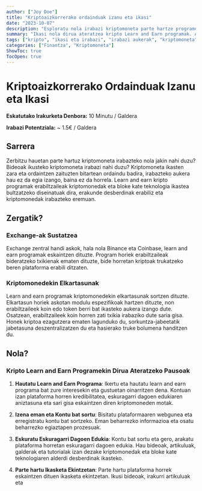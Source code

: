 ```yaml
---
author: ["Joy Doe"]
title: "Kriptoaizkorrerako ordainduak izanu eta ikasi"
date: "2023-10-07"
description: "Esploratu nola irabazi kriptomoneta parte hartze programetan parte hartuz. Ulertu onurak, pausoak eta irabazien maximizazioa nola egin."
summary: "Ikasi nola dirua ateratzea kripto Learn and Earn programak. Aurkitu onurak, hasi beharreko pausoak eta irabazien maximizazioaren aholkuak."
tags: ["kripto", "ikasi eta irabazi", "irabazi aukerak", "kriptomoneta"]
categories: ["Finantza", "Kriptomoneta"]
ShowToc: true
TocOpen: true
---
```


# Kriptoaizkorrerako Ordainduak Izanu eta Ikasi

**Eskatutako Irakurketa Denbora:** 10 Minutu / Galdera

**Irabazi Potentziala:** ~ 1.5€ / Galdera

## Sarrera

Zerbitzu hauetan parte hartuz kriptomoneta irabazteko nola jakin nahi duzu? Bideoak ikusteko kriptomoneta irabazi nahi duzu? Kriptomoneta ikasten zara eta ordaintzen zaituzten bitartean ordaindu badira, irabazteko aukera hau ez da egia izango, baina ez da horrela. Learn and earn kripto programak erabiltzaileak kriptomonedak eta bloke kate teknologia ikastea bultzatzeko diseinatuak dira, erakunde desberdinak erabiliz eta kriptomonedak irabazteko eremuan.

## Zergatik?

### Exchange-ak Sustatzea

Exchange zentral handi askok, hala nola Binance eta Coinbase, learn and earn programak eskaintzen dituzte. Program horiek erabiltzaileak bideratzeko txikienak ematen dituzte, bide horretan kriptoak trukatzeko beren plataforma erabili ditzaten.

### Kriptomonedekin Elkartasunak

Learn and earn programak kriptomonedekin elkartasunak sortzen dituzte. Elkartasun horiek askotan modulu espezifikoak hartzen dituzte, non erabiltzaileek koin edo token berri bat ikasteko aukera izango dute. Osatzean, erabiltzaileek koin horren zati txikia irabaziko dute saria gisa. Honek kriptoa ezagutzera ematen lagunduko du, sorkuntza-jabeetatik jabetasuna deszentralizatzen du eta hasierako truke bolumena handitzen du.

## Nola?

### Kripto Learn and Earn Programekin Dirua Ateratzeko Pausoak

1. **Hautatu Learn and Earn Programa**: Ikertu eta hautatu learn and earn programa bat zure interesekin eta gustuetan oinarritzen dena. Kontuan izan plataforma horren kredibilitatea, eskuragarri dagoen edukiaren aniztasuna eta sari gisa eskaintzen diren kriptomoneden motak.

2. **Izena eman eta Kontu bat sortu**: Bisitatu plataformaaren webgunea eta erregistratu kontu bat sortzeko. Eman beharrezko informazioa eta osatu beharrezko egiaztapen prozesuak.

3. **Eskuratu Eskuragarri Dagoen Edukia**: Kontu bat sortu eta gero, arakatu plataforma horretan eskuragarri dagoen edukia. Hau bideoak, artikuluak, galderak eta tutorialak izan dezake kriptomonedak eta bloke kate teknologiaren alderdi desberdinak ikasteko.

4. **Parte hartu Ikasketa Ekintzetan**: Parte hartu plataforma horrek eskaintzen dituen ikasketa ekintzetan. Ikusi bideoak, irakurri artikuluak eta